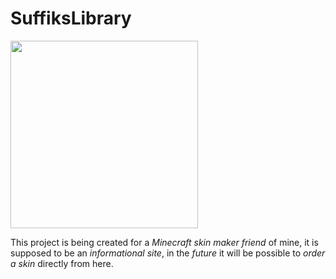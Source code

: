 # SuffiksLibrary

<img src="https://github.com/user-attachments/assets/1a4372b9-75ab-4c5c-bc85-6578b2c60207" width="300px">

This project is being created for a *Minecraft skin maker friend* of mine, it is supposed to be an *informational site*, in the *future* it will be possible to *order a skin* directly from here.
